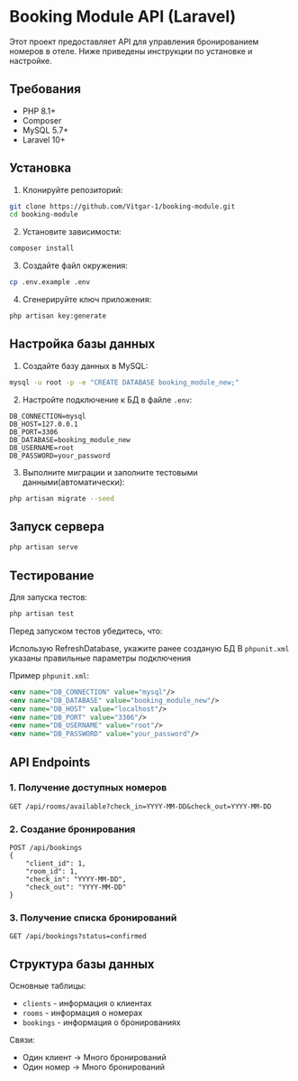 # Booking Module API (Laravel)

Этот проект предоставляет API для управления бронированием номеров в отеле. Ниже приведены инструкции по установке и настройке.

## Требования

- PHP 8.1+
- Composer
- MySQL 5.7+
- Laravel 10+

## Установка

1. Клонируйте репозиторий:
```bash
git clone https://github.com/Vitgar-1/booking-module.git
cd booking-module
```

2. Установите зависимости:
```bash
composer install
```

3. Создайте файл окружения:
```bash
cp .env.example .env
```

4. Сгенерируйте ключ приложения:
```bash
php artisan key:generate
```

## Настройка базы данных

1. Создайте базу данных в MySQL:
```bash
mysql -u root -p -e "CREATE DATABASE booking_module_new;"
```

2. Настройте подключение к БД в файле `.env`:
```env
DB_CONNECTION=mysql
DB_HOST=127.0.0.1
DB_PORT=3306
DB_DATABASE=booking_module_new
DB_USERNAME=root
DB_PASSWORD=your_password
```

3. Выполните миграции и заполните тестовыми данными(автоматически):
```bash
php artisan migrate --seed
```

## Запуск сервера

```bash
php artisan serve
```

## Тестирование

Для запуска тестов:
```bash
php artisan test
```

Перед запуском тестов убедитесь, что:

Использую RefreshDatabase, укажите ранее созданую БД
В `phpunit.xml` указаны правильные параметры подключения

Пример `phpunit.xml`:
```xml
<env name="DB_CONNECTION" value="mysql"/>
<env name="DB_DATABASE" value="booking_module_new"/>
<env name="DB_HOST" value="localhost"/>
<env name="DB_PORT" value="3306"/>
<env name="DB_USERNAME" value="root"/>
<env name="DB_PASSWORD" value="your_password"/>
```

## API Endpoints

### 1. Получение доступных номеров
```
GET /api/rooms/available?check_in=YYYY-MM-DD&check_out=YYYY-MM-DD
```

### 2. Создание бронирования
```
POST /api/bookings
{
    "client_id": 1,
    "room_id": 1,
    "check_in": "YYYY-MM-DD",
    "check_out": "YYYY-MM-DD"
}
```

### 3. Получение списка бронирований
```
GET /api/bookings?status=confirmed
```



## Структура базы данных

Основные таблицы:
- `clients` - информация о клиентах
- `rooms` - информация о номерах
- `bookings` - информация о бронированиях

Связи:
- Один клиент → Много бронирований
- Один номер → Много бронирований
